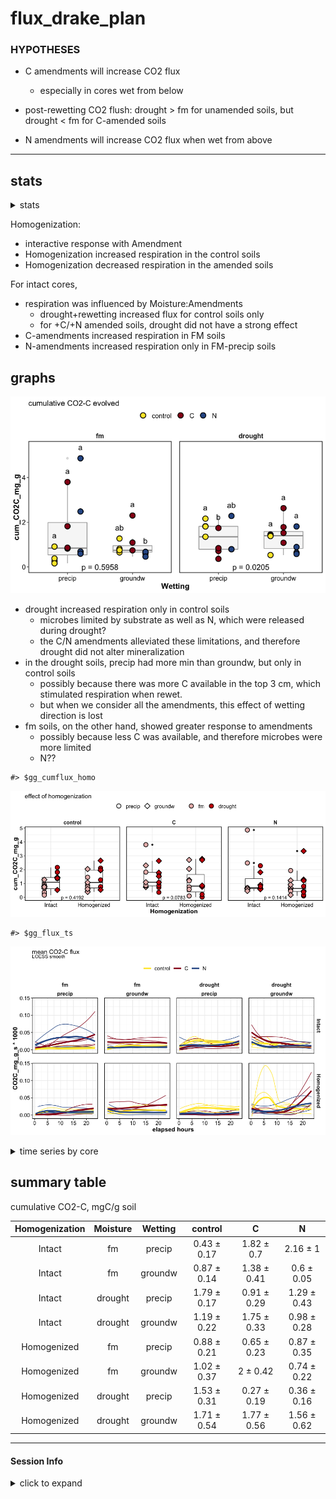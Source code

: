 flux\_drake\_plan
================

### HYPOTHESES

  - C amendments will increase CO2 flux
    
      - especially in cores wet from below

  - post-rewetting CO2 flush: drought \> fm for unamended soils, but
    drought \< fm for C-amended soils

  - N amendments will increase CO2 flux when wet from above

-----

## stats

<details>

<summary>stats</summary>

intact cores

    #> Anova Table (Type III tests)
    #> 
    #> Response: log(cum_CO2C_mg_g)
    #>                      Sum Sq Df F value  Pr(>F)  
    #> (Intercept)          2.4064  1  6.0051 0.01926 *
    #> Moisture             2.5334  1  6.3219 0.01653 *
    #> Amendments           3.0693  2  3.8297 0.03105 *
    #> Wetting              0.1035  1  0.2583 0.61439  
    #> Moisture:Amendments  2.8120  2  3.5086 0.04054 *
    #> Moisture:Wetting     0.0073  1  0.0182 0.89347  
    #> Amendments:Wetting   1.9118  2  2.3854 0.10645  
    #> Residuals           14.4263 36                  
    #> ---
    #> Signif. codes:  0 '***' 0.001 '**' 0.01 '*' 0.05 '.' 0.1 ' ' 1

homogenized cores

    #> Anova Table (Type III tests)
    #> 
    #> Response: log(cum_CO2C_mg_g)
    #>                      Sum Sq Df F value  Pr(>F)  
    #> (Intercept)          0.0057  1  0.0072 0.93275  
    #> Moisture             0.0148  1  0.0188 0.89173  
    #> Amendments           1.9157  2  1.2163 0.30821  
    #> Wetting              0.5761  1  0.7316 0.39804  
    #> Moisture:Amendments  4.1127  2  2.6112 0.08730 .
    #> Moisture:Wetting     2.8734  1  3.6488 0.06410 .
    #> Amendments:Wetting   7.7421  2  4.9156 0.01296 *
    #> Residuals           28.3500 36                  
    #> ---
    #> Signif. codes:  0 '***' 0.001 '**' 0.01 '*' 0.05 '.' 0.1 ' ' 1

intact cores: interaction of Amendments and Moisture
![](markdown-figs/flux/flux_interx_plot-1.png)<!-- -->

</details>

Homogenization:

  - interactive response with Amendment  
  - Homogenization increased respiration in the control soils  
  - Homogenization decreased respiration in the amended soils

For intact cores,

  - respiration was influenced by Moisture:Amendments
      - drought+rewetting increased flux for control soils only
      - for +C/+N amended soils, drought did not have a strong effect
  - C-amendments increased respiration in FM soils  
  - N-amendments increased respiration only in FM-precip soils

## graphs

![](markdown-figs/flux/cum_flux_boxplot-1.png)<!-- -->

  - drought increased respiration only in control soils
      - microbes limited by substrate as well as N, which were released
        during drought?
      - the C/N amendments alleviated these limitations, and therefore
        drought did not alter mineralization
  - in the drought soils, precip had more min than groundw, but only in
    control soils
      - possibly because there was more C available in the top 3 cm,
        which stimulated respiration when rewet.
      - but when we consider all the amendments, this effect of wetting
        direction is lost
  - fm soils, on the other hand, showed greater response to amendments
      - possibly because less C was available, and therefore microbes
        were more limited
      - N??

<!-- end list -->

    #> $gg_cumflux_homo

![](markdown-figs/flux/cum_flux_homo-1.png)<!-- -->

    #> $gg_flux_ts

![](markdown-figs/flux/meanflux_ts-1.png)<!-- -->

<details>

<summary>time series by core</summary>

    #> [1] NA
    #> [1] NA

</details>

## summary table

cumulative CO2-C, mgC/g soil

| Homogenization | Moisture | Wetting |   control   |      C      |      N      |
| :------------: | :------: | :-----: | :---------: | :---------: | :---------: |
|     Intact     |    fm    | precip  | 0.43 ± 0.17 | 1.82 ± 0.7  |  2.16 ± 1   |
|     Intact     |    fm    | groundw | 0.87 ± 0.14 | 1.38 ± 0.41 | 0.6 ± 0.05  |
|     Intact     | drought  | precip  | 1.79 ± 0.17 | 0.91 ± 0.29 | 1.29 ± 0.43 |
|     Intact     | drought  | groundw | 1.19 ± 0.22 | 1.75 ± 0.33 | 0.98 ± 0.28 |
|  Homogenized   |    fm    | precip  | 0.88 ± 0.21 | 0.65 ± 0.23 | 0.87 ± 0.35 |
|  Homogenized   |    fm    | groundw | 1.02 ± 0.37 |  2 ± 0.42   | 0.74 ± 0.22 |
|  Homogenized   | drought  | precip  | 1.53 ± 0.31 | 0.27 ± 0.19 | 0.36 ± 0.16 |
|  Homogenized   | drought  | groundw | 1.71 ± 0.54 | 1.77 ± 0.56 | 1.56 ± 0.62 |

-----

#### Session Info

<details>

<summary>click to expand</summary>

Date run: 2020-09-11

    #> R version 4.0.2 (2020-06-22)
    #> Platform: x86_64-apple-darwin17.0 (64-bit)
    #> Running under: macOS Catalina 10.15.6
    #> 
    #> Matrix products: default
    #> BLAS:   /System/Library/Frameworks/Accelerate.framework/Versions/A/Frameworks/vecLib.framework/Versions/A/libBLAS.dylib
    #> LAPACK: /Library/Frameworks/R.framework/Versions/4.0/Resources/lib/libRlapack.dylib
    #> 
    #> locale:
    #> [1] en_US.UTF-8/en_US.UTF-8/en_US.UTF-8/C/en_US.UTF-8/en_US.UTF-8
    #> 
    #> attached base packages:
    #> [1] stats     graphics  grDevices utils     datasets  methods   base     
    #> 
    #> other attached packages:
    #>  [1] lme4_1.1-23     Matrix_1.2-18   drake_7.12.4    ggbiplot_0.55  
    #>  [5] PNWColors_0.1.0 forcats_0.5.0   stringr_1.4.0   dplyr_1.0.1    
    #>  [9] purrr_0.3.4     readr_1.3.1     tidyr_1.1.1     tibble_3.0.3   
    #> [13] ggplot2_3.3.2   tidyverse_1.3.0
    #> 
    #> loaded via a namespace (and not attached):
    #>  [1] minqa_1.2.4        colorspace_1.4-1   ellipsis_0.3.1     rio_0.5.16        
    #>  [5] rsconnect_0.8.16   fs_1.5.0           rstudioapi_0.11    farver_2.0.3      
    #>  [9] soilpalettes_0.1.0 fansi_0.4.1        lubridate_1.7.9    xml2_1.3.2        
    #> [13] splines_4.0.2      knitr_1.29         jsonlite_1.7.0     nloptr_1.2.2.2    
    #> [17] packrat_0.5.0      broom_0.7.0        cluster_2.1.0      dbplyr_1.4.4      
    #> [21] shiny_1.5.0        compiler_4.0.2     httr_1.4.2         backports_1.1.8   
    #> [25] assertthat_0.2.1   fastmap_1.0.1      cli_2.0.2          later_1.1.0.1     
    #> [29] htmltools_0.5.0    prettyunits_1.1.1  tools_4.0.2        igraph_1.2.5      
    #> [33] gtable_0.3.0       agricolae_1.3-3    glue_1.4.1         Rcpp_1.0.5        
    #> [37] carData_3.0-4      cellranger_1.1.0   vctrs_0.3.2        nlme_3.1-148      
    #> [41] xfun_0.16          openxlsx_4.1.5     rvest_0.3.6        mime_0.9          
    #> [45] miniUI_0.1.1.1     lifecycle_0.2.0    statmod_1.4.34     MASS_7.3-51.6     
    #> [49] scales_1.1.1       hms_0.5.3          promises_1.1.1     parallel_4.0.2    
    #> [53] yaml_2.2.1         curl_4.3           labelled_2.5.0     stringi_1.4.6     
    #> [57] highr_0.8          klaR_0.6-15        AlgDesign_1.2.0    filelock_1.0.2    
    #> [61] boot_1.3-25        zip_2.1.0          storr_1.2.1        rlang_0.4.7       
    #> [65] pkgconfig_2.0.3    evaluate_0.14      lattice_0.20-41    labeling_0.3      
    #> [69] tidyselect_1.1.0   plyr_1.8.6         magrittr_1.5       R6_2.4.1          
    #> [73] generics_0.0.2     base64url_1.4      combinat_0.0-8     txtq_0.2.3        
    #> [77] DBI_1.1.0          pillar_1.4.6       haven_2.3.1        foreign_0.8-80    
    #> [81] withr_2.2.0        mgcv_1.8-31        abind_1.4-5        modelr_0.1.8      
    #> [85] crayon_1.3.4       car_3.0-9          questionr_0.7.1    rmarkdown_2.3     
    #> [89] progress_1.2.2     grid_4.0.2         readxl_1.3.1       data.table_1.13.0 
    #> [93] blob_1.2.1         reprex_0.3.0       digest_0.6.25      xtable_1.8-4      
    #> [97] httpuv_1.5.4       munsell_0.5.0

</details>

